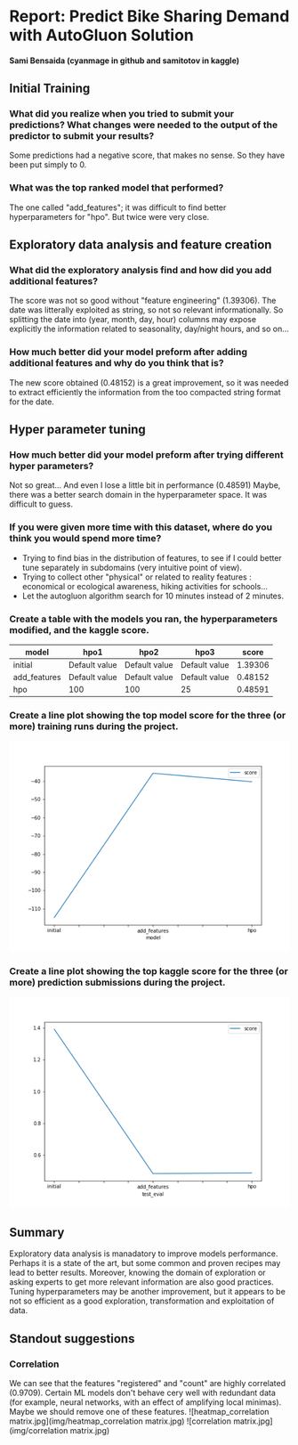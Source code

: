 # Report: Predict Bike Sharing Demand with AutoGluon Solution
#### Sami Bensaida (cyanmage in github and samitotov in kaggle)

## Initial Training
### What did you realize when you tried to submit your predictions? What changes were needed to the output of the predictor to submit your results?
Some predictions had a negative score, that makes no sense. So they have been put simply to 0.

### What was the top ranked model that performed?
The one called "add_features"; it was difficult to find better hyperparameters for "hpo". But twice were very close.

## Exploratory data analysis and feature creation
### What did the exploratory analysis find and how did you add additional features?
The score was not so good without "feature engineering" (1.39306). 
The date was litterally exploited as string, so not so relevant informationally.
So splitting the date into (year, month, day, hour) columns may expose explicitly the information related to seasonality, day/night hours, and so on...

### How much better did your model preform after adding additional features and why do you think that is?
The new score obtained (0.48152) is a great improvement, so it was needed to extract efficiently the information from the too compacted string format for the date.

## Hyper parameter tuning
### How much better did your model preform after trying different hyper parameters?
Not so great... And even I lose a little bit in performance (0.48591)
Maybe, there was a better search domain in the hyperparameter space. It was difficult to guess.

### If you were given more time with this dataset, where do you think you would spend more time?
- Trying to find bias in the distribution of features, to see if I could better tune separately in subdomains (very intuitive point of view).
- Trying to collect other "physical" or related to reality features : economical or ecological awareness, hiking activities for schools...
- Let the autogluon algorithm search for 10 minutes instead of 2 minutes.

### Create a table with the models you ran, the hyperparameters modified, and the kaggle score.
|model|hpo1|hpo2|hpo3|score|
|--|--|--|--|--|
|initial|Default value|Default value|Default value|1.39306|
|add_features|Default value|Default value|Default value|0.48152|
|hpo|100|100|25|0.48591|

### Create a line plot showing the top model score for the three (or more) training runs during the project.

![model_train_score.png](img/model_train_score.png)

### Create a line plot showing the top kaggle score for the three (or more) prediction submissions during the project.

![model_test_score.png](img/model_test_score.png)

## Summary
Exploratory data analysis is manadatory to improve models performance. Perhaps it is a state of the art, but some common and proven recipes 
may lead to better results. Moreover, knowing the domain of exploration or asking experts to get more relevant information are also good practices.
Tuning hyperparameters may be another improvement, but it appears to be not so efficient as a good exploration, transformation and exploitation of data.


## Standout suggestions
### Correlation 
We can see that the features "registered" and "count" are highly correlated (0.9709). Certain ML models don't behave cery well with 
redundant data (for example, neural networks, with an effect of amplifying local minimas). Maybe we should remove one of these features.
![heatmap_correlation matrix.jpg](img/heatmap_correlation matrix.jpg)
![correlation matrix.jpg](img/correlation matrix.jpg)


